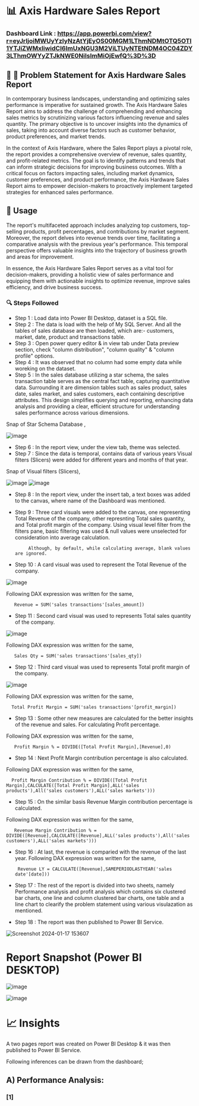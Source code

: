 # 📊 Axis Hardware Sales Report

### Dashboard Link : https://app.powerbi.com/view?r=eyJrIjoiMWUyYzIyNzAtYjEyOS00MGM1LThmNDMtOTQ5OTI1YTJiZWMxIiwidCI6ImUxNGU3M2ViLTUyNTEtNDM4OC04ZDY3LThmOWYyZTJkNWE0NiIsImMiOjEwfQ%3D%3D

## 🚀 🚀 Problem Statement for Axis Hardware Sales Report

In contemporary business landscapes, understanding and optimizing sales performance is imperative for sustained growth. The Axis Hardware Sales Report aims to address the challenge of comprehending and enhancing sales metrics by scrutinizing various factors influencing revenue and sales quantity. The primary objective is to uncover insights into the dynamics of sales, taking into account diverse factors such as customer behavior, product preferences, and market trends.

In the context of Axis Hardware, where the Sales Report plays a pivotal role, the report provides a comprehensive overview of revenue, sales quantity, and profit-related metrics. The goal is to identify patterns and trends that can inform strategic decisions for improving business outcomes. With a critical focus on factors impacting sales, including market dynamics, customer preferences, and product performance, the Axis Hardware Sales Report aims to empower decision-makers to proactively implement targeted strategies for enhanced sales performance. 
## 📄 Usage
The report's multifaceted approach includes analyzing top customers, top-selling products, profit percentages, and contributions by market segment. Moreover, the report delves into revenue trends over time, facilitating a comparative analysis with the previous year's performance. This temporal perspective offers valuable insights into the trajectory of business growth and areas for improvement.

In essence, the Axis Hardware Sales Report serves as a vital tool for decision-makers, providing a holistic view of sales performance and equipping them with actionable insights to optimize revenue, improve sales efficiency, and drive business success.
### 🔍 Steps Followed

- Step 1 : Load data into Power BI Desktop, dataset is a SQL file.
- Step 2 : The data is load with the help of My SQL Server. And all the tables of sales database are then loaded, which are:- customers, market, date, product and transactions table.
- Step 3 : Open power query editor & in view tab under Data preview section, check "column distribution", "column quality" & "column profile" options.
- Step 4 : It was observed that no column had some empty data while woreking on the dataset. 
- Step 5 : In the sales database utilizing a star schema, the sales transaction table serves as the central fact table, capturing quantitative data. Surrounding it are dimension tables such as sales product, sales date, sales market, and sales customers, each containing descriptive attributes. This design simplifies querying and reporting, enhancing data analysis and providing a clear, efficient structure for understanding sales performance across various dimensions.

Snap of Star Schema Database ,

![image](https://github.com/Bidishabiswas1704/HR_Insights_Dashboard/assets/140384850/b85092bf-98e1-4c4e-9735-968897349e14)
- Step 6 : In the report view, under the view tab, theme was selected.
- Step 7 : Since the data is temporal, contains data of various years Visual filters (Slicers) were added for different years and months of that year.

Snap of Visual filters (Slicers),

![image](https://github.com/Bidishabiswas1704/HR_Insights_Dashboard/assets/140384850/be323eff-2689-4568-8bbe-e6771bf8af0b)
![image](https://github.com/Bidishabiswas1704/HR_Insights_Dashboard/assets/140384850/f953791f-3e55-4834-93b9-ec2323e8d720)

- Step 8 : In the report view, under the insert tab, a text boxes was added to the canvas, where name of the Dashboard was mentioned.
- Step 9 : Three card visuals were added to the canvas, one representing Total Revenue of the company, other represnting Total sales quantity, and Total profit margin of the company.
           Using visual level filter from the filters pane, basic filtering was used & null values were unselected for consideration into average calculation.
           
           Although, by default, while calculating average, blank values are ignored.

- Step 10 : A card visual was used to represent the Total Revenue of the company.

![image](https://github.com/Bidishabiswas1704/HR_Insights_Dashboard/assets/140384850/8cb11554-9f34-441b-a2d0-58e595e74825)

Following DAX expression was written for the same,
        
       Revenue = SUM('sales transactions'[sales_amount])
- Step 11 : Second card visual was used to represents Total sales quantity of the company.

![image](https://github.com/Bidishabiswas1704/HR_Insights_Dashboard/assets/140384850/4a7a9bae-7e60-4fe9-b776-725f8c1aec1c)

Following DAX expression was written for the same,
        
       Sales Qty = SUM('sales transactions'[sales_qty])
       
- Step 12 : Third card visual was used to represents Total profit margin of the company.

![image](https://github.com/Bidishabiswas1704/HR_Insights_Dashboard/assets/140384850/ab6218fb-a52b-42ac-a943-0ad7ecc15c1a)
 
Following DAX expression was written for the same,
               
      Total Profit Margin = SUM('sales transactions'[profit_margin])
      
- Step 13 : Some other new measures are calculated for the better insights of the revenue and sales. For calculating Profit percentage.

Following DAX expression was written for the same,
        
       Profit Margin % = DIVIDE([Total Profit Margin],[Revenue],0)
- Step 14 : Next Profit Margin contribution percentage is also calculated.


Following DAX expression was written for the same,
        
      Profit Margin Contribution % = DIVIDE([Total Profit Margin],CALCULATE([Total Profit Margin],ALL('sales products'),All('sales customers'),ALL('sales markets')))
- Step 15 : On the similar basis Revenue Margin contribution percentage is calculated.

Following DAX expression was written for the same,
        
       Revenue Margin Contribution % = DIVIDE([Revenue],CALCULATE([Revenue],ALL('sales products'),All('sales customers'),ALL('sales markets')))
- Step 16 : At last, the revenue is comparied with the revenue of the last year.
Following DAX expression was written for the same,
        
       Revenue LY = CALCULATE([Revenue],SAMEPERIODLASTYEAR('sales date'[date]))

- Step 17 : The rest of the report is divided into two sheets, namely Performance analysis and profit analysis which contains six clustered bar charts, one line and column clustered bar  charts, one table and a line chart to clearify the problem statement using various visulazation as mentioned.
 - Step 18 : The report was then published to Power BI Service.
 
 ![Screenshot 2024-01-17 153607](https://github.com/Bidishabiswas1704/HR_Insights_Dashboard/assets/140384850/09d63a73-6a97-408e-8170-04a9aeb5cf5f) 

# Report Snapshot (Power BI DESKTOP)
 
![image](https://github.com/Bidishabiswas1704/HR_Insights_Dashboard/assets/140384850/71b0b1be-5bc3-49d9-8375-776a32d71217)

![image](https://github.com/Bidishabiswas1704/HR_Insights_Dashboard/assets/140384850/ea394b75-1a8c-4f23-a45b-330a2b10bbc6)

# 📈 Insights

A two pages report was created on Power BI Desktop & it was then published to Power BI Service.

Following inferences can be drawn from the dashboard;
## A) Performance Analysis:
### [1] 
